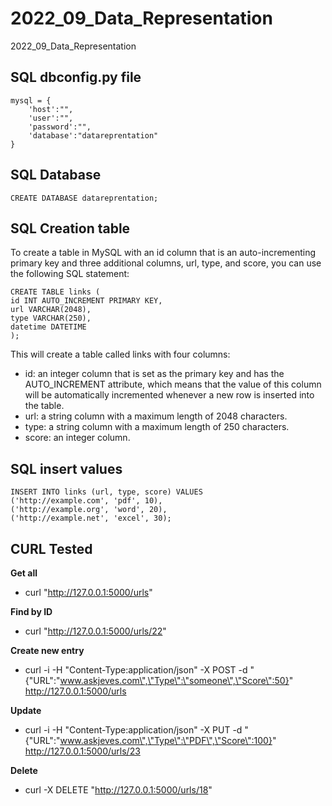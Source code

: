 # 2022_09_Data_Representation
2022_09_Data_Representation


## SQL dbconfig.py file

    mysql = {
        'host':"",
        'user':"",
        'password':"",
        'database':"datareprentation"
    }

## SQL Database 

    CREATE DATABASE datareprentation;

## SQL Creation table
To create a table in MySQL with an id column that is an auto-incrementing primary key and three additional columns, url, type, and score, you can use the following SQL statement:

    CREATE TABLE links (
    id INT AUTO_INCREMENT PRIMARY KEY,
    url VARCHAR(2048),
    type VARCHAR(250),
    datetime DATETIME
    );

This will create a table called links with four columns:

- id: an integer column that is set as the primary key and has the AUTO_INCREMENT attribute, which means that the value of this column will be automatically incremented whenever a new row is inserted into the table.
- url: a string column with a maximum length of 2048 characters.
- type: a string column with a maximum length of 250 characters.
- score: an integer column.

## SQL insert values

    INSERT INTO links (url, type, score) VALUES 
    ('http://example.com', 'pdf', 10),
    ('http://example.org', 'word', 20),
    ('http://example.net', 'excel', 30);


## CURL Tested

**Get all**
- curl "http://127.0.0.1:5000/urls"

**Find by ID**
- curl "http://127.0.0.1:5000/urls/22"

**Create new entry**
- curl -i -H "Content-Type:application/json" -X POST -d "{\"URL\":\"www.askjeves.com\",\"Type\":\"someone\",\"Score\":50}" http://127.0.0.1:5000/urls

**Update**
- curl -i -H "Content-Type:application/json" -X PUT -d "{\"URL\":\"www.askjeves.com\",\"Type\":\"PDF\",\"Score\":100}" http://127.0.0.1:5000/urls/23

**Delete**
- curl -X DELETE "http://127.0.0.1:5000/urls/18"


